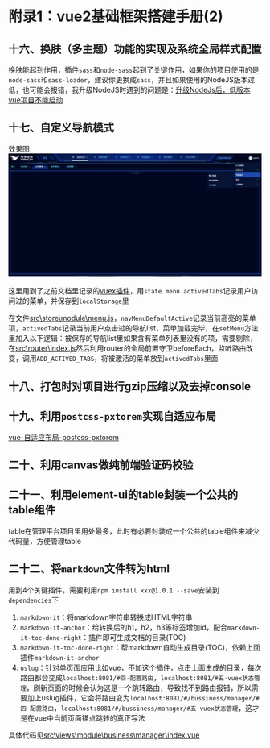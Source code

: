# 附录1：vue2基础框架搭建手册(2)

## 十六、换肤（多主题）功能的实现及系统全局样式配置

换肤能起到作用，插件`sass`和`node-sass`起到了关键作用，如果你的项目使用的是`node-sass`和`sass-loader`，建议你更换成`sass`，并且如果使用的NodeJS版本过低，也可能会报错，我升级NodeJS时遇到的问题是：[升级NodeJs后，低版本vue项目不能启动](资料\1、安装或启动报错.md)

## 十七、自定义导航模式

效果图![资料\图片\导航模式-TAB导航.png](资料\图片\导航模式-TAB导航.png)

这里用到了之前文档里记录的[vuex插件](附录1：vue2基础框架搭建手册(1).md)，用`state.menu.activedTabs`记录用户访问过的菜单，并保存到`localStorage`里

在文件[src\store\module\menu.js](src\store\module\menu.js)，`navMenuDefaultActive`记录当前高亮的菜单项，`activedTabs`记录当前用户点击过的导航list，菜单加载完毕，在`setMenu`方法里加入以下逻辑：被保存的导航list里如果含有菜单列表里没有的项，需要剔除，在[src\router\index.js](src\router\index.js)然后利用router的全局前置守卫beforeEach，监听路由改变，调用`ADD_ACTIVED_TABS`，将被激活的菜单放到`activedTabs`里面

## 十八、打包时对项目进行gzip压缩以及去掉console

## 十九、利用`postcss-pxtorem`实现自适应布局

[vue-自适应布局-postcss-pxtorem](https://blog.csdn.net/m0_65039133/article/details/130781035)

## 二十、利用canvas做纯前端验证码校验

## 二十一、利用element-ui的table封装一个公共的table组件

table在管理平台项目里用处最多，此时有必要封装成一个公共的table组件来减少代码量，方便管理table

## 二十二、将`markdown`文件转为html

用到4个关键插件，需要利用`npm install xxx@1.0.1 --save`安装到`dependencies`下

1. `markdown-it`：将markdown字符串转换成HTML字符串
2. `markdown-it-anchor`：给转换后的h1，h2，h3等标签增加id，配合`markdown-it-toc-done-right`：插件即可生成文档的目录(TOC)
3. `markdown-it-toc-done-right`：帮markdown自动生成目录(TOC)，依赖上面插件`markdown-it-anchor`
4. `uslug`：针对单页面应用比如vue，不加这个插件，点击上面生成的目录，每次路由都会变成`localhost:8081/#四-配置路由`，`localhost:8081/#五-vuex状态管理`，刷新页面的时候会认为这是一个跳转路由，导致找不到路由报错，所以需要加上uslug插件，它会将路由变为`localhost:8081/#/bussiness/manager/#四-配置路由`，`localhost:8081/#/bussiness/manager/#五-vuex状态管理`，这才是在vue中当前页面锚点跳转的真正写法

具体代码见[src\views\module\business\manager\index.vue](src\views\module\business\manager\index.vue)







